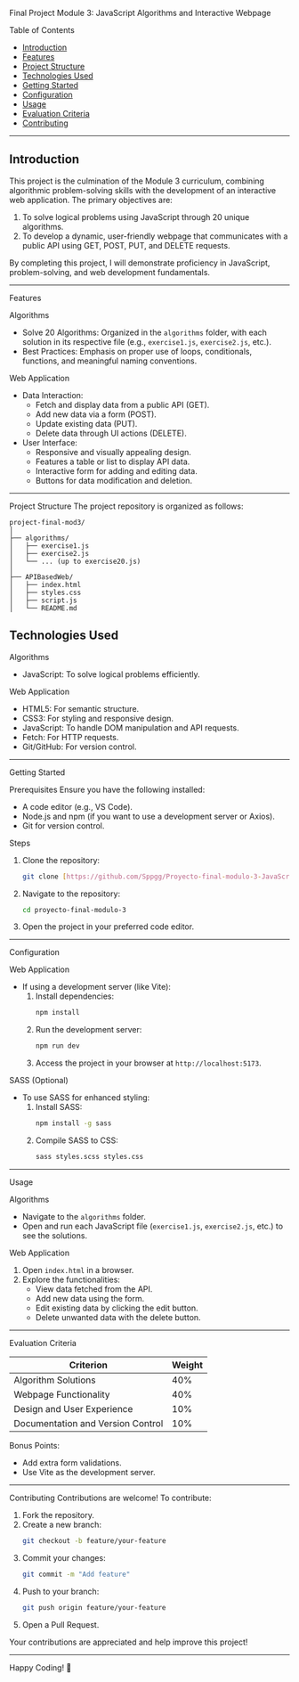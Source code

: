Final Project Module 3: JavaScript Algorithms and Interactive Webpage

Table of Contents
- [Introduction](#introduction)
- [Features](#features)
- [Project Structure](#project-structure)
- [Technologies Used](#technologies-used)
- [Getting Started](#getting-started)
- [Configuration](#configuration)
- [Usage](#usage)
- [Evaluation Criteria](#evaluation-criteria)
- [Contributing](#contributing)

---

## Introduction
This project is the culmination of the Module 3 curriculum, combining algorithmic problem-solving skills with the development of an interactive web application. The primary objectives are:
1. To solve logical problems using JavaScript through 20 unique algorithms.
2. To develop a dynamic, user-friendly webpage that communicates with a public API using GET, POST, PUT, and DELETE requests.

By completing this project, I will demonstrate proficiency in JavaScript, problem-solving, and web development fundamentals.

---

 Features

 Algorithms
- Solve 20 Algorithms: Organized in the `algorithms` folder, with each solution in its respective file (e.g., `exercise1.js`, `exercise2.js`, etc.).
- Best Practices: Emphasis on proper use of loops, conditionals, functions, and meaningful naming conventions.

 Web Application
- Data Interaction:
  - Fetch and display data from a public API (GET).
  - Add new data via a form (POST).
  - Update existing data (PUT).
  - Delete data through UI actions (DELETE).
- User Interface:
  - Responsive and visually appealing design.
  - Features a table or list to display API data.
  - Interactive form for adding and editing data.
  - Buttons for data modification and deletion.

---

 Project Structure
The project repository is organized as follows:
```
project-final-mod3/
│
├── algorithms/
│   ├── exercise1.js
│   ├── exercise2.js
│   └── ... (up to exercise20.js)
│
├── APIBasedWeb/
│   ├── index.html
│   ├── styles.css
│   ├── script.js
│   └── README.md
```



## Technologies Used

 Algorithms
- JavaScript: To solve logical problems efficiently.

 Web Application
- HTML5: For semantic structure.
- CSS3: For styling and responsive design.
- JavaScript: To handle DOM manipulation and API requests.
- Fetch: For HTTP requests.
- Git/GitHub: For version control.

---

 Getting Started

 Prerequisites
Ensure you have the following installed:
- A code editor (e.g., VS Code).
- Node.js and npm (if you want to use a development server or Axios).
- Git for version control.

 Steps
1. Clone the repository:
   ```bash
   git clone [https://github.com/Sppgg/Proyecto-final-modulo-3-JavaScript.git]
   ```
2. Navigate to the repository:
   ```bash
   cd proyecto-final-modulo-3
   ```
3. Open the project in your preferred code editor.

---

 Configuration

 Web Application
- If using a development server (like Vite):
  1. Install dependencies:
     ```bash
     npm install
     ```
  2. Run the development server:
     ```bash
     npm run dev
     ```
  3. Access the project in your browser at `http://localhost:5173`.

 SASS (Optional)
- To use SASS for enhanced styling:
  1. Install SASS:
     ```bash
     npm install -g sass
     ```
  2. Compile SASS to CSS:
     ```bash
     sass styles.scss styles.css
     ```

---

 Usage

 Algorithms
- Navigate to the `algorithms` folder.
- Open and run each JavaScript file (`exercise1.js`, `exercise2.js`, etc.) to see the solutions.

 Web Application
1. Open `index.html` in a browser.
2. Explore the functionalities:
   - View data fetched from the API.
   - Add new data using the form.
   - Edit existing data by clicking the edit button.
   - Delete unwanted data with the delete button.

---

 Evaluation Criteria

| Criterion                          | Weight |
|------------------------------------|--------|
| Algorithm Solutions                | 40%    |
| Webpage Functionality              | 40%    |
| Design and User Experience         | 10%    |
| Documentation and Version Control  | 10%    |

Bonus Points:
- Add extra form validations.
- Use Vite as the development server.

---

 Contributing
Contributions are welcome! To contribute:
1. Fork the repository.
2. Create a new branch:
   ```bash
   git checkout -b feature/your-feature
   ```
3. Commit your changes:
   ```bash
   git commit -m "Add feature"
   ```
4. Push to your branch:
   ```bash
   git push origin feature/your-feature
   ```
5. Open a Pull Request.

Your contributions are appreciated and help improve this project!

---

Happy Coding! 🚀
```
